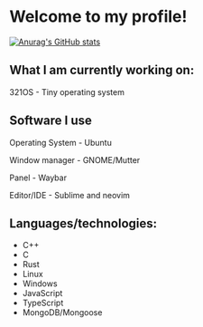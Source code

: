 # Welcome to my profile!

[![Anurag's GitHub stats](https://github-readme-stats.vercel.app/api?username=danthedev123)](https://github.com/anuraghazra/github-readme-stats)

## What I am currently working on:
321OS - Tiny operating system

## Software I use
Operating System - Ubuntu

Window manager - GNOME/Mutter

Panel - Waybar

Editor/IDE - Sublime and neovim


## Languages/technologies:

- C++
- C
- Rust
- Linux
- Windows
- JavaScript
- TypeScript
- MongoDB/Mongoose
